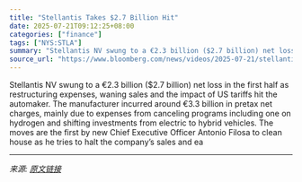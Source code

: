 ```yaml
---
title: "Stellantis Takes $2.7 Billion Hit"
date: 2025-07-21T09:12:25+08:00
categories: ["finance"]
tags: ["NYS:STLA"]
summary: "Stellantis NV swung to a €2.3 billion ($2.7 billion) net loss in the first half as restructuring expenses, waning sales and the impact of US tariffs hit the automaker. The manufacturer incurred around"
source_url: "https://www.bloomberg.com/news/videos/2025-07-21/stellantis-takes-2-7-billion-hit"
---
```


Stellantis NV swung to a €2.3 billion ($2.7 billion) net loss in the first half as restructuring expenses, waning sales and the impact of US tariffs hit the automaker. The manufacturer incurred around €3.3 billion in pretax net charges, mainly due to expenses from canceling programs including one on hydrogen and shifting investments from electric to hybrid vehicles. The moves are the first by new Chief Executive Officer Antonio Filosa to clean house as he tries to halt the company’s sales and ea

---

*来源: [原文链接](https://www.bloomberg.com/news/videos/2025-07-21/stellantis-takes-2-7-billion-hit)*

